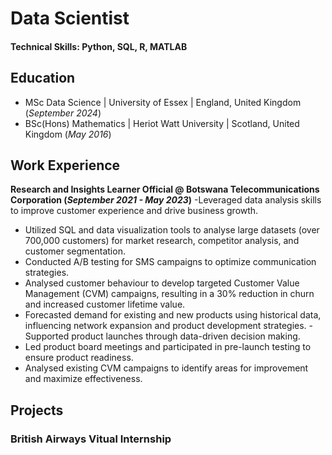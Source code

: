 # Data Scientist

#### Technical Skills: Python, SQL, R, MATLAB

## Education						       		
- MSc Data Science      | University of Essex    | England, United Kingdom (_September 2024_)	 			        		
- BSc(Hons) Mathematics | Heriot Watt University | Scotland, United Kingdom (_May 2016_)

## Work Experience
**Research and Insights Learner Official @ Botswana Telecommunications Corporation (_September 2021 - May 2023_)**
-Leveraged data analysis skills to improve customer experience and drive business growth.
  - Utilized SQL and data visualization tools to analyse large datasets (over 700,000 customers) for market research, competitor analysis, and customer segmentation.
  -	Conducted A/B testing for SMS campaigns to optimize communication strategies.
  -	Analysed customer behaviour to develop targeted Customer Value Management (CVM) campaigns, resulting in a 30% reduction in churn and increased customer lifetime value.
  -	Forecasted demand for existing and new products using historical data, influencing network expansion and product development strategies.
-Supported product launches through data-driven decision making.
  - Led product board meetings and participated in pre-launch testing to ensure product readiness.
  - Analysed existing CVM campaigns to identify areas for improvement and maximize effectiveness.



## Projects
### British Airways Vitual Internship





